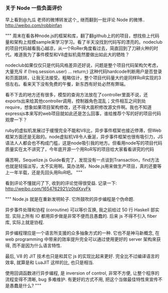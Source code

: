 
### 关于 Node 一些负面评价

早上看到@九瓜 老师的微博转发这个,, 继而翻到一批评论 Node 的微博..
http://weibo.com/robbinfan

"""
周末在看各种node.js的框架和库，翻了翻github上的的项目，想找些上代码量和架构上规模sample来学习学习。看了半天没找到代码写的漂亮的。nodeclub的项目代码越看我心越凉，从一个RoRer角度看过去，简直回到了刀耕火种的时代。难道我为了事件模型和V8虚拟机竟然要做出如此大的牺牲？

nodeclub如果仅仅只是代码风格差异还好说，问题是整个项目代码架构欠考虑，大量充斥 if (!req.session.user) ... return;) 这种代码hardcode判断用户是否登录和页面跳转，让我无法接受。粗略估计，整个项目代码量大约是同样RoR实现的3倍左右。看来天下没有免费的午餐，新东西有好处必然有弊端。

看不下去的地方还有很多，模型的查询方法放在了controller里面不说，还exports出来给其他controller调用，控制器角色混乱；文件相互之间到处require，想象如果项目架构修改，还不得大面积修改源文件啊。我也不知道expressjs本来写的web项目就如此还是怎么回事，谁给推荐个写的好的项目代码观摩一下？

ruby的虚拟机发展过于缓慢完全不能和V8比，异步事件框架也接近停滞，但Web框架方面还是无敌的。node虚拟机V8令人垂涎，异步事件框架也很有吸引力，JS语法人人都会也不构成门槛，这是node吸引我的地方。但看用node写的项目代码质量实在太不讲究了，今年底开源一个用RoR写的项目给大家看看讲究的代码

痛苦啊，Sequelize.js Guide看完了，发现没有一点谈到Transaction，find方法也就是轻描淡写，太不实用啊。莫办法啊，Node.js用来做生产项目，真的还要等上一年半载，还是先回头用RoR吧。
"""

看到评论不懂就问了下, 收到的评论觉得很受益. 记录一下:
http://weibo.com/1654762921/z0tdXxyFk

"""
Node.js 就是在重新发明轮子. 它所鼓吹的异步编程是个伪命题.

异步事件处理和协程 (coroutine) 可以等价互换, 我之前给过 50 行 Haskell 部实现.
实际上所有 IO 都用异步做是非常不便而且愚蠢的. 后来 js 不得不引入 fiber 库, 实际上就是协程.

异步编程理应是一个语言所支援的众多抽象方式的一种. 它也不是神马新概念,
在 web programming 中带来的效率提升完全可以通过使用更好的 server 架构來获得,
而不是因为什么语言特性.

最后, V8 的 JIT 技术也只是和其它 js 的实现比起来更好.
完全比不过编译语言的效率, 就算是和 LuaJIT 这样的比, 也只是相当.

使用回调函数进行异步编程, 是 inversion of control, 非常不方便,
让整个程序的流程变得不清晰, bug 多难维护.
有更好的方式不用, 把这个当做最佳特性來宣传不是愚蠢是什么?
"""
